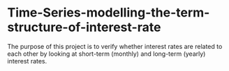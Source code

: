 # Time-Series-modelling-the-term-structure-of-interest-rate
The purpose of this project is to verify whether interest rates are related to each other by looking at short-term (monthly) and long-term (yearly) interest rates.

